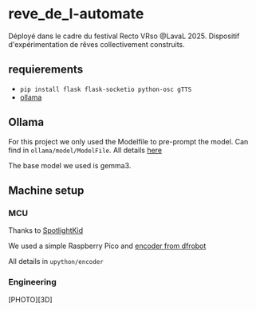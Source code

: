 # reve_de_l-automate
Déployé dans le cadre du festival Recto VRso @LavaL 2025. Dispositif d'expérimentation de rêves collectivement construits.

## requierements

- `pip install flask flask-socketio python-osc gTTS`
- [ollama](https://ollama.com/)

## Ollama

For this project we only used the Modelfile to pre-prompt the model. Can find in `ollama/model/ModelFile`. All details [here](https://github.com/ollama/ollama/blob/main/docs/modelfile.md)

The base model we used is gemma3.

## Machine setup

### MCU

Thanks to [SpotlightKid](https://github.com/SpotlightKid/micropython-osc)

We used a simple Raspberry Pico and [encoder from dfrobot](https://wiki.dfrobot.com/Incremental_Photoelectric_Rotary_Encoder_-_400P_R_SKU__SEN0230)

All details in `upython/encoder`

### Engineering

[PHOTO][3D]